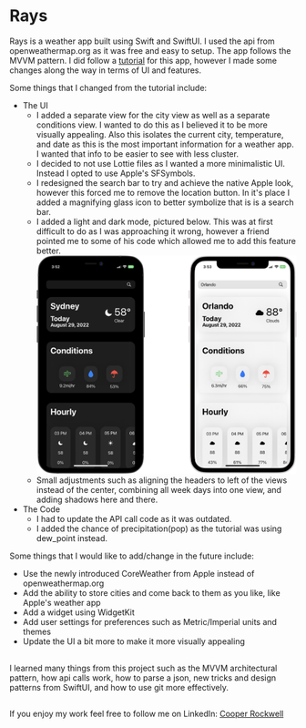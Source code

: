 # Rays
Rays is a weather app built using Swift and SwiftUI. I used the api from openweathermap.org as it was free and easy to setup. The app follows the MVVM pattern. I did follow a [tutorial](https://youtu.be/KI6Yf7VMefc) for this app, however I made some changes along the way in terms of UI and features. 

Some things that I changed from the tutorial include:

 - The UI
	 - I added a separate view for the city view as well as a separate conditions view. I wanted to do this as I believed it to be more visually appealing. Also this isolates the current city, temperature, and date as this is the most important information for a weather app. I wanted that info to be easier to see with less cluster.
	 - I decided to not use Lottie files as I wanted a more minimalistic UI. Instead I opted to use Apple's SFSymbols.
	 - I redesigned the search bar to try and achieve the native Apple look, however this forced me to remove the location button. In it's place I added a magnifying glass icon to better symbolize that is is a search bar.
	 - I added a light and dark mode, pictured below. This was at first difficult to do as I was approaching it wrong, however a friend pointed me to some of his code which allowed me to add this feature better.
	 ![](https://github.com/Coop8/Rays/blob/main/rayspics/DarkvsLight.png)
	 - Small adjustments such as aligning the headers to left of the views instead of the center, combining all week days into one view, and adding shadows here and there.
 - The Code
	 - I had to update the API call code as it was outdated.
	 - I added the chance of precipitation(pop) as the tutorial was using dew_point instead.

Some things that I would like to add/change in the future include:

 - Use the newly introduced CoreWeather from Apple instead of openweathermap.org
 - Add the ability to store cities and come back to them as you like, like Apple's weather app
 - Add a widget using WidgetKit
 - Add user settings for preferences such as Metric/Imperial units and themes
 - Update the UI a bit more to make it more visually appealing

##
I learned many things from this project such as the MVVM architectural pattern, how api calls work, how to parse a json, new tricks and design patterns from SwiftUI, and how to use git more effectively.
##
If you enjoy my work feel free to follow me on LinkedIn: [Cooper Rockwell](https://www.linkedin.com/in/cooper-rockwell-324888221/)
